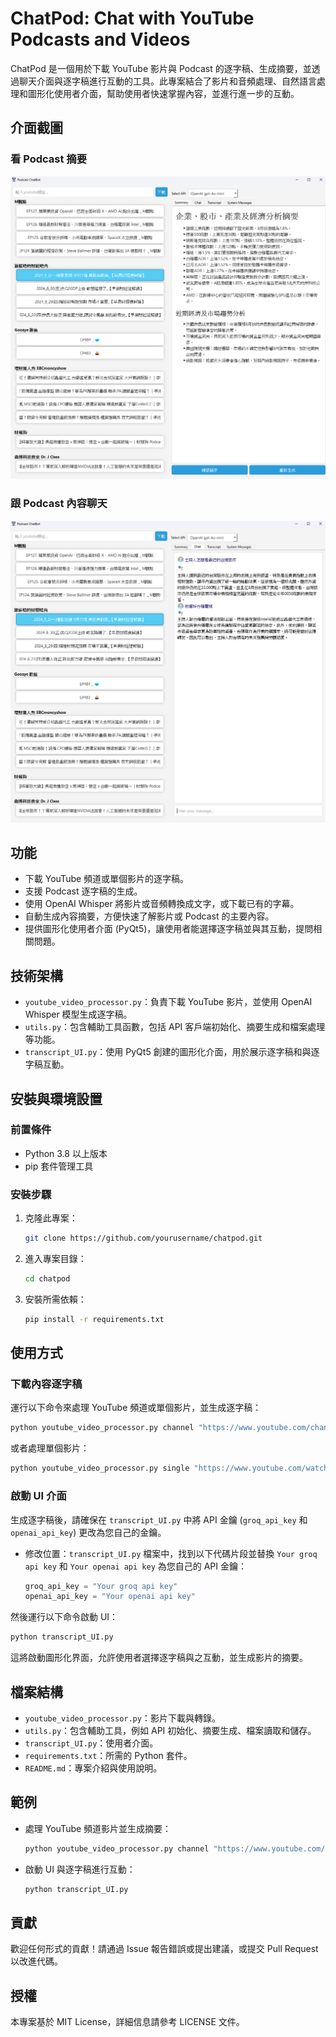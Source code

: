 # ChatPod: Chat with YouTube Podcasts and Videos

ChatPod 是一個用於下載 YouTube 影片與 Podcast 的逐字稿、生成摘要，並透過聊天介面與逐字稿進行互動的工具。此專案結合了影片和音頻處理、自然語言處理和圖形化使用者介面，幫助使用者快速掌握內容，並進行進一步的互動。

## 介面截圖

### 看 Podcast 摘要
![看 podcast 摘要的截圖](images/UI1.png)

### 跟 Podcast 內容聊天
![跟 podcast 內容聊天的截圖](images/UI2.png)

## 功能

- 下載 YouTube 頻道或單個影片的逐字稿。
- 支援 Podcast 逐字稿的生成。
- 使用 OpenAI Whisper 將影片或音頻轉換成文字，或下載已有的字幕。
- 自動生成內容摘要，方便快速了解影片或 Podcast 的主要內容。
- 提供圖形化使用者介面 (PyQt5)，讓使用者能選擇逐字稿並與其互動，提問相關問題。

## 技術架構

- `youtube_video_processor.py`：負責下載 YouTube 影片，並使用 OpenAI Whisper 模型生成逐字稿。
- `utils.py`：包含輔助工具函數，包括 API 客戶端初始化、摘要生成和檔案處理等功能。
- `transcript_UI.py`：使用 PyQt5 創建的圖形化介面，用於展示逐字稿和與逐字稿互動。

## 安裝與環境設置

### 前置條件

- Python 3.8 以上版本
- pip 套件管理工具

### 安裝步驟

1. 克隆此專案：
    ```bash
    git clone https://github.com/yourusername/chatpod.git
    ```
2. 進入專案目錄：
    ```bash
    cd chatpod
    ```
3. 安裝所需依賴：
    ```bash
    pip install -r requirements.txt
    ```

## 使用方式

### 下載內容逐字稿

運行以下命令來處理 YouTube 頻道或單個影片，並生成逐字稿：

```bash
python youtube_video_processor.py channel "https://www.youtube.com/channel/yourchannelurl" --output_dir ./transcriptions
```

或者處理單個影片：

```bash
python youtube_video_processor.py single "https://www.youtube.com/watch?v=yourvideoid" --output_dir ./transcriptions
```

### 啟動 UI 介面

生成逐字稿後，請確保在 `transcript_UI.py` 中將 API 金鑰 (`groq_api_key` 和 `openai_api_key`) 更改為您自己的金鑰。

   - 修改位置：`transcript_UI.py` 檔案中，找到以下代碼片段並替換 `Your groq api key` 和 `Your openai api key` 為您自己的 API 金鑰：
     ```python
     groq_api_key = "Your groq api key"
     openai_api_key = "Your openai api key"
     ```

然後運行以下命令啟動 UI：

```bash
python transcript_UI.py
```

這將啟動圖形化界面，允許使用者選擇逐字稿與之互動，並生成影片的摘要。

## 檔案結構

- `youtube_video_processor.py`：影片下載與轉錄。
- `utils.py`：包含輔助工具，例如 API 初始化、摘要生成、檔案讀取和儲存。
- `transcript_UI.py`：使用者介面。
- `requirements.txt`：所需的 Python 套件。
- `README.md`：專案介紹與使用說明。

## 範例

- 處理 YouTube 頻道影片並生成摘要：
  ```bash
  python youtube_video_processor.py channel "https://www.youtube.com/channel/yourchannelurl" --output_dir ./transcriptions
  ```
- 啟動 UI 與逐字稿進行互動：
  ```bash
  python transcript_UI.py
  ```

## 貢獻

歡迎任何形式的貢獻！請通過 Issue 報告錯誤或提出建議，或提交 Pull Request 以改進代碼。

## 授權

本專案基於 MIT License，詳細信息請參考 LICENSE 文件。
